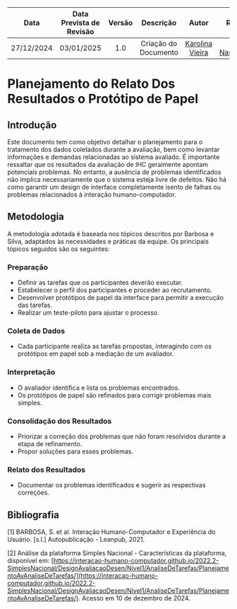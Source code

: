|    **Data**    | **Data Prevista de Revisão** | **Versão** |        **Descrição**        |                 **Autor**                 |                **Revisor**                 |
|:--------------:|:---------------------------:|:----------:|:---------------------------:|:-----------------------------------------:|:------------------------------------------:|
|  27/12/2024    |        03/01/2025          |    1.0     |     Criação do Documento     | [Karolina Vieira](https://github.com/Karolina91) |  [Paola Nascimento](https://github.com/paolaalim) |

# Planejamento do Relato Dos Resultados o Protótipo de Papel

## Introdução
Este documento tem como objetivo detalhar o planejamento para o tratamento dos dados coletados durante a avaliação, bem como levantar informações e demandas relacionadas ao sistema avaliado.
É importante ressaltar que os resultados da avaliação de IHC geralmente apontam potenciais problemas. No entanto, a ausência de problemas identificados não implica necessariamente que o sistema esteja livre de defeitos. Não há como garantir um design de interface completamente isento de falhas ou problemas relacionados à interação humano-computador.


## Metodologia

A metodologia adotada é baseada nos tópicos descritos por Barbosa e Silva, adaptados às necessidades e práticas da equipe. Os principais tópicos seguidos são os seguintes:

### Preparação

- Definir as tarefas que os participantes deverão executar.
- Estabelecer o perfil dos participantes e proceder ao recrutamento.
- Desenvolver protótipos de papel da interface para permitir a execução das tarefas.
- Realizar um teste-piloto para ajustar o processo.

### Coleta de Dados

- Cada participante realiza as tarefas propostas, interagindo com os protótipos em papel sob a mediação de um avaliador.

### Interpretação

- O avaliador identifica e lista os problemas encontrados.
- Os protótipos de papel são refinados para corrigir problemas mais simples.

### Consolidação dos Resultados

- Priorizar a correção dos problemas que não foram resolvidos durante a etapa de refinamento.
- Propor soluções para esses problemas.

### Relato dos Resultados

- Documentar os problemas identificados e sugerir as respectivas correções.

## Bibliografia
[1] BARBOSA, S. et al. Interação Humano-Computador e Experiência do Usuário. [s.l.] Autopublicação - Leanpub, 2021.

[2] Análise da plataforma Simples Nacional - Características da plataforma, disponível em: [https://interacao-humano-computador.github.io/2022.2-SimplesNacional/DesignAvaliacaoDesen/Nivel1/AnaliseDeTarefas/PlanejamentoAvAnaliseDeTarefas/](https://interacao-humano-computador.github.io/2022.2-SimplesNacional/DesignAvaliacaoDesen/Nivel1/AnaliseDeTarefas/PlanejamentoAvAnaliseDeTarefas/). Acesso em 10 de dezembro de 2024.


